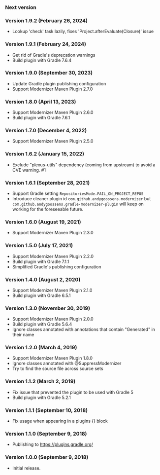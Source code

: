 ### Next version

### Version 1.9.2 (February 26, 2024)

* Lookup 'check' task lazily, fixes 'Project.afterEvaluate(Closure)' issue

### Version 1.9.1 (February 24, 2024)

* Get rid of Gradle's deprecation warnings
* Build plugin with Gradle 7.6.4

### Version 1.9.0 (September 30, 2023)

* Update Gradle plugin publishing configuration
* Support Modernizer Maven Plugin 2.7.0

### Version 1.8.0 (April 13, 2023)

* Support Modernizer Maven Plugin 2.6.0
* Build plugin with Gradle 7.6.1

### Version 1.7.0 (December 4, 2022)

* Support Modernizer Maven Plugin 2.5.0

### Version 1.6.2 (January 15, 2022)

* Exclude "plexus-utils" dependency (coming from upstream) to avoid a CVE
  warning. #1

### Version 1.6.1 (September 28, 2021)

* Support Gradle setting `RepositoriesMode.FAIL_ON_PROJECT_REPOS`
* Introduce cleaner plugin id `com.github.andygoossens.modernizer` but
  `com.github.andygoossens.gradle-modernizer-plugin` will keep on working for
  the foreseeable future.

### Version 1.6.0 (August 19, 2021)

* Support Modernizer Maven Plugin 2.3.0

### Version 1.5.0 (July 17, 2021)

* Support Modernizer Maven Plugin 2.2.0
* Build plugin with Gradle 7.1.1
* Simplified Gradle's publishing configuration

### Version 1.4.0 (August 2, 2020)

* Support Modernizer Maven Plugin 2.1.0
* Build plugin with Gradle 6.5.1

### Version 1.3.0 (November 30, 2019)

* Support Modernizer Maven Plugin 2.0.0
* Build plugin with Gradle 5.6.4
* Ignore classes annotated with annotations that contain "Generated" in their
  name

### Version 1.2.0 (March 4, 2019)

* Support Modernizer Maven Plugin 1.8.0
* Ignore classes annotated with @SuppressModernizer
* Try to find the source file across source sets

### Version 1.1.2 (March 2, 2019)

* Fix issue that prevented the plugin to be used with Gradle 5
* Build plugin with Gradle 5.2.1

### Version 1.1.1 (September 10, 2018)

* Fix usage when appearing in a plugins {} block

### Version 1.1.0 (September 9, 2018)

* Publishing to https://plugins.gradle.org/

### Version 1.0.0 (September 9, 2018)

* Initial release.
